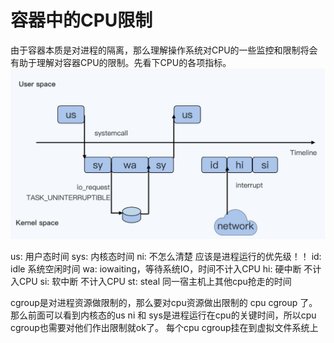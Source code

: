 # 容器中的CPU限制
由于容器本质是对进程的隔离，那么理解操作系统对CPU的一些监控和限制将会有助于理解对容器CPU的限制。先看下CPU的各项指标。
![](./pictures/cpu-perf.png)

us: 用户态时间
sys: 内核态时间
ni: 不怎么清楚 应该是进程运行的优先级！！
id: idle 系统空闲时间 
wa: iowaiting，等待系统IO，时间不计入CPU
hi: 硬中断  不计入CPU
si: 软中断  不计入CPU
st: steal 同一宿主机上其他cpu抢走的时间

cgroup是对进程资源做限制的，那么要对cpu资源做出限制的 cpu cgroup 了。那么前面可以看到内核态的us ni
和 sys是进程运行在cpu的关键时间，所以cpu cgroup也需要对他们作出限制就ok了。
每个cpu cgroup挂在到虚拟文件系统上